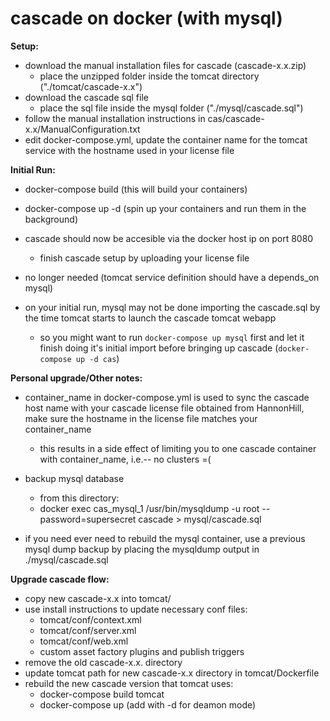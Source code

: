 cascade on docker (with mysql)
===

__Setup:__

- download the manual installation files for cascade (cascade-x.x.zip)
  - place the unzipped folder inside the tomcat directory ("./tomcat/cascade-x.x")
- download the cascade sql file
  - place the sql file inside the mysql folder ("./mysql/cascade.sql")
- follow the manual installation instructions in cas/cascade-x.x/ManualConfiguration.txt
- edit docker-compose.yml, update the container name for the tomcat service with the hostname used in your license file


__Initial Run:__

- docker-compose build (this will build your containers)
- docker-compose up -d (spin up your containers and run them in the background)
- cascade should now be accesible via the docker host ip on port 8080
  - finish cascade setup by uploading your license file

- no longer needed (tomcat service definition should have a depends_on mysql)
- on your initial run, mysql may not be done importing the cascade.sql by the time tomcat starts to launch the cascade tomcat webapp
  - so you might want to run `docker-compose up mysql` first and let it finish doing it's initial import before bringing up cascade (`docker-compose up -d cas`)


__Personal upgrade/Other notes:__
- container_name in docker-compose.yml is used to sync the cascade host name with
  your cascade license file obtained from HannonHill, make sure the hostname in the license
  file matches your container_name
    - this results in a side effect of limiting you to one cascade container with
      container_name, i.e.-- no clusters =(

- backup mysql database
  - from this directory:
  - docker exec cas_mysql_1 /usr/bin/mysqldump -u root --password=supersecret cascade > mysql/cascade.sql

- if you need ever need to rebuild the mysql container, use a previous mysql dump backup
  by placing the mysqldump output in ./mysql/cascade.sql


__Upgrade cascade flow:__

- copy new cascade-x.x into tomcat/
- use install instructions to update necessary conf files:
    - tomcat/conf/context.xml
    - tomcat/conf/server.xml
    - tomcat/conf/web.xml
    - custom asset factory plugins and publish triggers
- remove the old cascade-x.x. directory
- update tomcat path for new cascade-x.x directory in tomcat/Dockerfile
- rebuild the new cascade version that tomcat uses:
  - docker-compose build tomcat
  - docker-compose up (add with -d for deamon mode)
